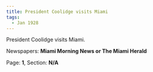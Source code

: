 ```yaml
---  
title: President Coolidge visits Miami  
tags:  
  - Jan 1928  
---  
```

  
President Coolidge visits Miami.  
  
Newspapers: **Miami Morning News or The Miami Herald**  
  
Page: **1**, Section: **N/A** 
